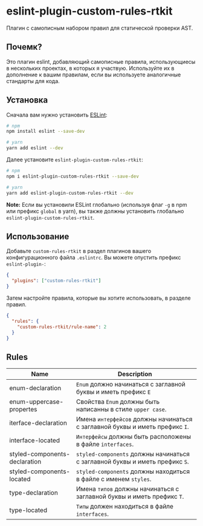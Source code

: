 # eslint-plugin-custom-rules-rtkit

Плагин с самописным набором правил для статической проверки AST.

## Почемк?

Это плагин eslint, добавляющий самописные правила, использующиесы в нескольких проектах, в которых я участвую. Используйте их в дополнение к вашим правилам, если вы используете аналогичные стандарты для кода.

## Установка

Сначала вам нужно установить [ESLint](https://eslint.org/docs/latest/user-guide/getting-started):

```sh
# npm
npm install eslint --save-dev

# yarn
yarn add eslint --dev
```

Далее установите `eslint-plugin-custom-rules-rtkit`:

```sh
# npm
npm i eslint-plugin-custom-rules-rtkit --save-dev

# yarn
yarn add eslint-plugin-custom-rules-rtkit --dev
```

**Note:** Если вы установили ESLint глобально (используя флаг `-g` в npm или префикс `global` в yarn), вы также должны установить глобально `eslint-plugin-custom-rules-rtkit`.

## Использование

Добавьте `custom-rules-rtkit` в раздел плагинов вашего конфигурационного файла `.eslintrc`. Вы можете опустить префикс `eslint-plugin-`:

```json
{
  "plugins": ["custom-rules-rtkit"]
}
```

Затем настройте правила, которые вы хотите использовать, в разделе правил.

```json
{
  "rules": {
    "custom-rules-rtkit/rule-name": 2
  }
}
```
## Rules
| Name         | Description     
|--------------|-----------
| enum-declaration | `Enum` должно начинаться с заглавной буквы и иметь префикс `E `   
| enum-uppercase-propertes | Свойства `Enum` должны быть написанны в стиле `upper case`.   
| iterface-declaration | Имена `интерфейсов` должны начинаться с заглавной буквы и иметь префикс `I`.
| interface-located | `Интерфейсы` должны быть расположены в файле `interfaces`. 
| styled-components-declaration      | `styled-components` должны начинаться с заглавной буквы и иметь префикс `S`.
| styled-components-located      | `styled-components` должны находиться в файле с именем `styles`.  
| type-declaration      | Имена `типов` должны начинаться с заглавной буквы и иметь префикс `T`.  
| type-located      | `Типы` должен находиться в файле `interfaces`.  
